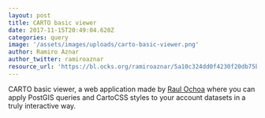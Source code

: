 ```yaml
---
layout: post
title: CARTO basic viewer
date: 2017-11-15T20:49:04.620Z
categories: query
image: '/assets/images/uploads/carto-basic-viewer.png'
author: Ramiro Aznar
author_twitter: ramiroaznar
resource_url: 'https://bl.ocks.org/ramiroaznar/5a10c324dd0f4230f20db75b671a3eda'
---
```

CARTO basic viewer, a web application made by [Raul Ochoa](https://twitter.com/rochoa) where you can apply PostGIS queries and CartoCSS styles to your account datasets in a truly interactive way.
